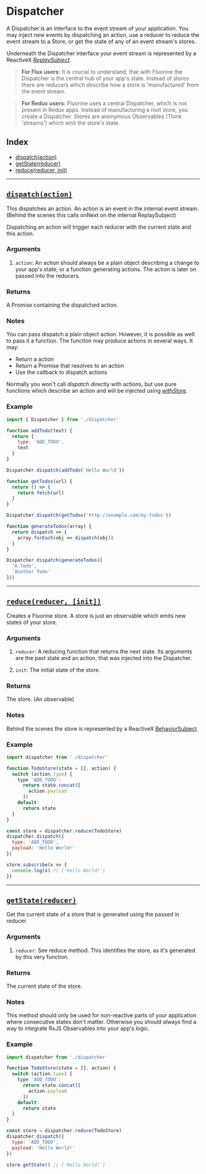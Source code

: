 # Dispatcher

A Dispatcher is an interface to the event stream of your application. You may
inject new events by dispatching an action, use a reducer to reduce the event
stream to a Store, or get the state of any of an event stream's stores.

Underneath the Dispatcher interface your event stream is represented by a ReactiveX
[*ReplaySubject*](https://github.com/Reactive-Extensions/RxJS/blob/master/doc/api/subjects/replaysubject.md).

> **For Flux users:** It is crucial to understand, that with Fluorine the
> Dispatcher is the central hub of your app's state. Instead of stores there are
> reducers which describe how a store is 'manufactured' from the event stream.

> **For Redux users:** Fluorine uses a central Dispatcher, which is not present
> in Redux apps. Instead of manufacturing a root store, you create a Dispatcher.
> Stores are anonymous Observables (Think 'streams') which emit the store's
> state.

## Index

* [dispatch(action)](#dispatch)
* [getState(reducer)](#getState)
* [reduce(reducer, init)](#reduce)

--------------------------------------------------------------------------------

## <a id='dispatch'></a>[`dispatch(action)`](#dispatch)

This dispatches an action. An action is an event in the internal event stream.
(Behind the scenes this calls onNext on the internal ReplaySubject)

Dispatching an action will trigger each reducer with the current state and this
action.

### Arguments

1. `action`: An action should always be a plain object describing a change to
  your app's state, or a function generating actions. The action is later on
  passed into the reducers.

### Returns

A Promise containing the dispatched action.

### Notes

You can pass dispatch a plain object action. However, it is possible as well to
pass it a function. The function may produce actions in several ways. It may:

- Return a action
- Return a Promise that resolves to an action
- Use the callback to dispatch actions

Normally you won't call *dispatch* directly with actions, but use pure functions
which describe an action and will be injected using [*withStore*](withStore.md).

### Example

```js
import { Dispatcher } from './dispatcher'

function addTodo(text) {
  return {
    type: 'ADD_TODO',
    text
  }
}

Dispatcher.dispatch(addTodo('Hello World'))

function getTodos(url) {
  return () => {
    return fetch(url)
  }
}

Dispatcher.dispatch(getTodos('http://example.com/my-todos'))

function generateTodos(array) {
  return dispatch => {
    array.forEach(obj => dispatch(obj))
  }
}

Dispatcher.dispatch(generateTodos([
  'A Todo',
  'Another Todo'
]))
```

--------------------------------------------------------------------------------

## <a id='reduce'></a>[`reduce(reducer, [init])`](#reduce)

Creates a Fluorine store. A store is just an observable which emits new states
of your store.

### Arguments

1. `reducer`: A reducing function that returns the next state. Its arguments are
  the past state and an action, that was injected into the Dispatcher.

1. `init`: The initial state of the store.

### Returns

The store. (An observable)

### Notes

Behind the scenes the store is represented by a ReactiveX
[BehaviorSubject](https://github.com/Reactive-Extensions/RxJS/blob/master/doc/api/subjects/behaviorsubject.md).

### Example

```js
import dispatcher from './dispatcher'

function TodoStore(state = [], action) {
  switch (action.type) {
    type 'ADD_TODO':
      return state.concat([
        action.payload
      ])
    default:
      return state
  }
}

const store = dispatcher.reduce(TodoStore)
dispatcher.dispatch({
  type: 'ADD_TODO',
  payload: 'Hello World!'
})

store.subscribe(x => {
  console.log(x) // ['Hello World!']
})
```

--------------------------------------------------------------------------------

## <a id='getState'></a>[`getState(reducer)`](#getState)

Get the current state of a store that is generated using the passed in reducer.

### Arguments

1. `reducer`: See reduce method. This identifies the store, as it's generated
  by this very function.

### Returns

The current state of the store.

### Notes

This method should only be used for non-reactive parts of your application where
consecutive states don't matter. Otherwise you should always find a way to
integrate RxJS Observables into your app's logic.

### Example

```js
import dispatcher from './dispatcher'

function TodoStore(state = [], action) {
  switch (action.type) {
    type 'ADD_TODO':
      return state.concat([
        action.payload
      ])
    default:
      return state
  }
}

const store = dispatcher.reduce(TodoStore)
dispatcher.dispatch({
  type: 'ADD_TODO',
  payload: 'Hello World!'
})

store.getState() // ['Hello World!']
```
